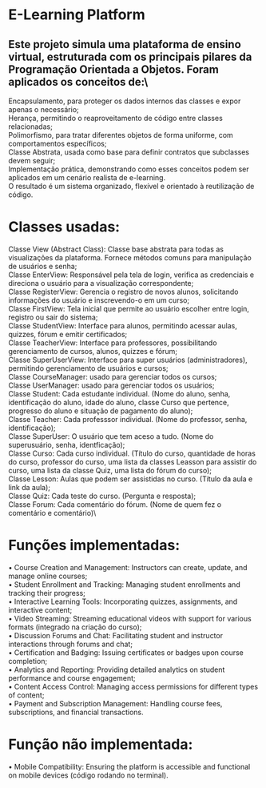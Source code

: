 # E-Learning Platform
## Este projeto simula uma plataforma de ensino virtual, estruturada com os principais pilares da Programação Orientada a Objetos. Foram aplicados os conceitos de:\
Encapsulamento, para proteger os dados internos das classes e expor apenas o necessário;\
Herança, permitindo o reaproveitamento de código entre classes relacionadas;\
Polimorfismo, para tratar diferentes objetos de forma uniforme, com comportamentos específicos;\
Classe Abstrata, usada como base para definir contratos que subclasses devem seguir;\
Implementação prática, demonstrando como esses conceitos podem ser aplicados em um cenário realista de e-learning.\
O resultado é um sistema organizado, flexível e orientado à reutilização de código.
# Classes usadas:
Classe View (Abstract Class): Classe base abstrata para todas as visualizações da plataforma. Fornece métodos comuns para manipulação de usuários e senha;\
Classe EnterView: Responsável pela tela de login, verifica as credenciais e direciona o usuário para a visualização correspondente;\
Classe RegisterView: Gerencia o registro de novos alunos, solicitando informações do usuário e inscrevendo-o em um curso;\
Classe FirstView: Tela inicial que permite ao usuário escolher entre login, registro ou sair do sistema;\
Classe StudentView: Interface para alunos, permitindo acessar aulas, quizzes, fórum e emitir certificados;\
Classe TeacherView: Interface para professores, possibilitando gerenciamento de cursos, alunos, quizzes e fórum;\
Classe SuperUserView: Interface para super usuários (administradores), permitindo gerenciamento de usuários e cursos;\
Classe CourseManager: usado para gerenciar todos os cursos;\
Classe UserManager: usado para gerenciar todos os usuários;\
Classe Student: Cada estudante individual. (Nome do aluno, senha, identificação do aluno, idade do aluno, classe Curso que pertence, progresso do aluno e situação de pagamento do aluno);\
Classe Teacher: Cada professsor individual. (Nome do professor, senha, identificação);\
Classe SuperUser: O usuário que tem aceso a tudo. (Nome do superusuário, senha, identficação);\
Classe Curso: Cada curso individual. (Título do curso, quantidade de horas do curso, professor do curso, uma lista da classes Leasson para assistir do curso, uma lista da classe Quiz, uma lista do fórum do curso);\
Classe Lesson: Aulas que podem ser assistidas no curso. (Título da aula e link da aula);\
Classe Quiz: Cada teste do curso. (Pergunta e resposta);\
Classe Forum: Cada comentário do fórum. (Nome de quem fez o comentário e comentário)\\
# Funções implementadas:
• Course Creation and Management: Instructors can create, update, and manage online courses;\
• Student Enrollment and Tracking: Managing student enrollments and tracking their progress;\
• Interactive Learning Tools: Incorporating quizzes, assignments, and interactive content;\
• Video Streaming: Streaming educational videos with support for various formats (integrado na criação do curso);\
• Discussion Forums and Chat: Facilitating student and instructor interactions through forums and
chat;\
• Certification and Badging: Issuing certificates or badges upon course completion;\
• Analytics and Reporting: Providing detailed analytics on student performance and course
engagement;\
• Content Access Control: Managing access permissions for different types of content;\
• Payment and Subscription Management: Handling course fees, subscriptions, and financial
transactions.
# Função não implementada:
• Mobile Compatibility: Ensuring the platform is accessible and functional on mobile devices (código rodando no terminal).
